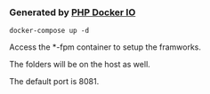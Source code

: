 ### Generated by [PHP Docker IO](https://phpdocker.io/generator)

```
docker-compose up -d
```

Access the *-fpm container to setup the framworks.

The folders will be on the host as well.

The default port is 8081.
